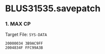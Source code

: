 # BLUS31535.savepatch

### 1. MAX CP

Target File: `SYS-DATA`

```
20000034 3B9AC9FF
2004834F FFC99A3B
```

